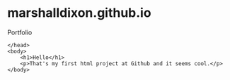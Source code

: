 # marshalldixon.github.io
Portfolio

<html>
    <head>
        <meta charset="utf8" />
        
    </head>
    <body>
        <h1>Hello</h1>
        <p>That's my first html project at Github and it seems cool.</p>
    </body>
</html>
